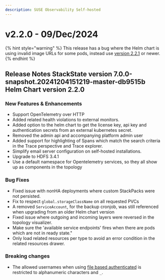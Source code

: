 ```yaml
---
description: SUSE Observability Self-hosted
---
```


# v2.2.0 - 09/Dec/2024

{% hint style="warning" %}
This release has a bug where the Helm chart is using invalid image URLs for some pods, instead use [version 2.2.1](./v2.2.1.md) or newer.
{% endhint %} 

## Release Notes StackState version 7.0.0-snapshot.20241204151219-master-db9515b Helm Chart version 2.2.0

### New Features & Enhancements
* Support OpenTelemetry over HTTP
* Added related health violations to external monitors.
* Added option to the helm chart to get the license key, api key and authentication secrets from an external kubernetes secret.
* Removed the admin api and accompanying platform admin user
* Added support for highlighting of Spans which match the search criteria in the Trace perspective and Trace explorer.
* Simplify email server configuration on self-hosted installations.
* Upgrade to HDFS 3.4.1
* Use a default namespace for Opentelemetry services, so they all show up as components in the topology

### Bug Fixes
* Fixed issue with nonHA deployments where custom StackPacks were not persisted.
* Fix to respect `global.storageClassName` on all requested PVCs
* A removed `ServiceAccount`, for the backup cronjob, was still referenced when upgrading from an older Helm chart version
* Fixed issue where outgoing and incoming layers were reversed in the topology visualizer.
* Make sure the 'available service endpoints' fires when there are pods which are not in ready state."
* Only load related resources per type to avoid an error condition in the related resources drawer.

### Breaking changes
* The allowed usernames when using [file based authenticated](/setup/security/authentication/file.md) is restricted to alphanumeric characters and `_`.
